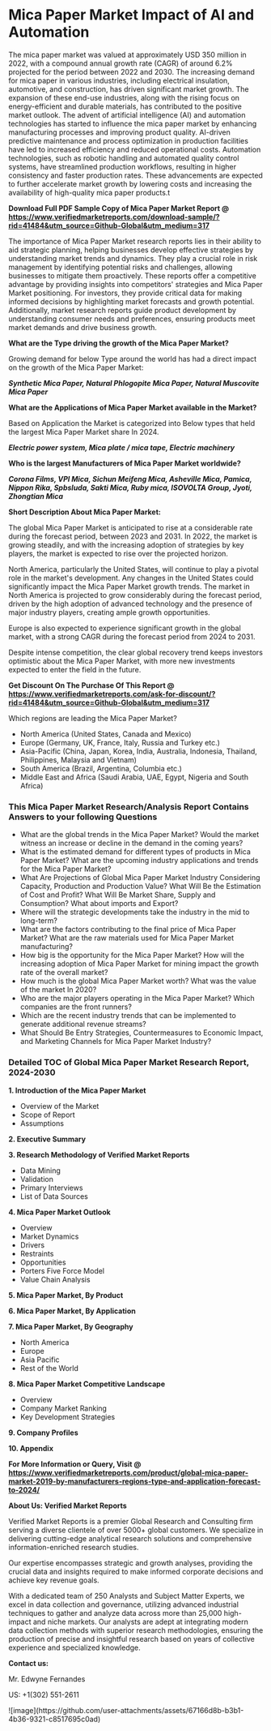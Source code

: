 <h1>Mica Paper Market Impact of AI and Automation</h1>The mica paper market was valued at approximately USD 350 million in 2022, with a compound annual growth rate (CAGR) of around 6.2% projected for the period between 2022 and 2030. The increasing demand for mica paper in various industries, including electrical insulation, automotive, and construction, has driven significant market growth. The expansion of these end-use industries, along with the rising focus on energy-efficient and durable materials, has contributed to the positive market outlook. The advent of artificial intelligence (AI) and automation technologies has started to influence the mica paper market by enhancing manufacturing processes and improving product quality. AI-driven predictive maintenance and process optimization in production facilities have led to increased efficiency and reduced operational costs. Automation technologies, such as robotic handling and automated quality control systems, have streamlined production workflows, resulting in higher consistency and faster production rates. These advancements are expected to further accelerate market growth by lowering costs and increasing the availability of high-quality mica paper products.t</p><p id="" class=""><strong>Download Full PDF Sample Copy of Mica Paper Market Report @ <a href="https://www.verifiedmarketreports.com/download-sample/?rid=41484&utm_source=Github-Global&utm_medium=317" target="_blank">https://www.verifiedmarketreports.com/download-sample/?rid=41484&utm_source=Github-Global&utm_medium=317</a></strong></p><p>The importance of&nbsp;Mica Paper Market research reports lies in their ability to aid strategic planning, helping businesses develop effective strategies by understanding market trends and dynamics. They play a crucial role in risk management by identifying potential risks and challenges, allowing businesses to mitigate them proactively. These reports offer a competitive advantage by providing insights into competitors' strategies and Mica Paper Market positioning. For investors, they provide critical data for making informed decisions by highlighting market forecasts and growth potential. Additionally, market research reports guide product development by understanding consumer needs and preferences, ensuring products meet market demands and drive business growth.</p><p><strong>What are the&nbsp;Type driving the growth of the Mica Paper Market?</strong></p><p id="" class="">Growing demand for below Type around the world has had a direct impact on the growth of the Mica Paper Market:</p><em><strong>Synthetic Mica Paper, Natural Phlogopite Mica Paper, Natural Muscovite Mica Paper</strong></em></p><strong>What are the&nbsp;Applications&nbsp;of Mica Paper Market available in the Market?</strong></p><p id="" class="">Based on Application the Market is categorized into Below types that held the largest Mica Paper Market share In 2024.</p><em><strong>Electric power system, Mica plate / mica tape, Electric machinery</strong></em></p><strong>Who is the largest Manufacturers of Mica Paper Market worldwide?</strong></p><p><em><strong>Corona Films, VPI Mica, Sichun Meifeng Mica, Asheville Mica, Pamica, Nippon Rika, Spbsluda, Sakti Mica, Ruby mica, ISOVOLTA Group, Jyoti, Zhongtian Mica</strong></em></p><p id="" class=""><strong>Short Description About Mica Paper Market:</strong></p><p>The global Mica Paper Market is anticipated to rise at a considerable rate during the forecast period, between 2023 and 2031. In 2022, the market is growing steadily, and with the increasing adoption of strategies by key players, the market is expected to rise over the projected horizon.</p><p>North America, particularly the United States, will continue to play a pivotal role in the market's development. Any changes in the United States could significantly impact the Mica Paper Market growth trends. The market in North America is projected to grow considerably during the forecast period, driven by the high adoption of advanced technology and the presence of major industry players, creating ample growth opportunities.</p><p>Europe is also expected to experience significant growth in the global market, with a strong CAGR during the forecast period from 2024 to 2031.</p><p>Despite intense competition, the clear global recovery trend keeps investors optimistic about the Mica Paper Market, with more new investments expected to enter the field in the future.</p><p id="" class=""><strong>Get Discount On The Purchase Of This Report @ <a href="https://www.verifiedmarketreports.com/ask-for-discount/?rid=41484&utm_source=Github-Global&utm_medium=317" target="_blank">https://www.verifiedmarketreports.com/ask-for-discount/?rid=41484&utm_source=Github-Global&utm_medium=317</a></strong></p>Which regions are leading the Mica Paper Market?</p><ul><li>North America (United States, Canada and Mexico)</li><li>Europe (Germany, UK, France, Italy, Russia and Turkey etc.)</li><li>Asia-Pacific (China, Japan, Korea, India, Australia, Indonesia, Thailand, Philippines, Malaysia and Vietnam)</li><li>South America (Brazil, Argentina, Columbia etc.)</li><li>Middle East and Africa (Saudi Arabia, UAE, Egypt, Nigeria and South Africa)</li></ul><h3 id="" class="">This Mica Paper Market Research/Analysis Report Contains Answers to your following Questions</h3><ul><li>What are the global trends in the Mica Paper Market? Would the market witness an increase or decline in the demand in the coming years?</li><li>What is the estimated demand for different types of products in Mica Paper Market? What are the upcoming industry applications and trends for the Mica Paper Market?</li><li>What Are Projections of Global Mica Paper Market Industry Considering Capacity, Production and Production Value? What Will Be the Estimation of Cost and Profit? What Will Be Market Share, Supply and Consumption? What about imports and Export?</li><li>Where will the strategic developments take the industry in the mid to long-term?</li><li>What are the factors contributing to the final price of Mica Paper Market? What are the raw materials used for Mica Paper Market manufacturing?</li><li>How big is the opportunity for the Mica Paper Market? How will the increasing adoption of Mica Paper Market for mining impact the growth rate of the overall market?</li><li>How much is the global Mica Paper Market worth? What was the value of the market In 2020?</li><li>Who are the major players operating in the Mica Paper Market? Which companies are the front runners?</li><li>Which are the recent industry trends that can be implemented to generate additional revenue streams?</li><li>What Should Be Entry Strategies, Countermeasures to Economic Impact, and Marketing Channels for Mica Paper Market Industry?</li></ul><h3 id="" class="">Detailed TOC of Global Mica Paper Market Research Report, 2024-2030</h3><p id="" class=""><strong>1. Introduction of the Mica Paper Market</strong></p><ul><li>Overview of the Market</li><li>Scope of Report</li><li>Assumptions</li></ul><p id="" class=""><strong>2. Executive Summary</strong></p><p id="" class=""><strong>3. Research Methodology of Verified Market Reports</strong></p><ul><li>Data Mining</li><li>Validation</li><li>Primary Interviews</li><li>List of Data Sources</li></ul><p id="" class=""><strong>4. Mica Paper Market Outlook</strong></p><ul><li>Overview</li><li>Market Dynamics</li><li>Drivers</li><li>Restraints</li><li>Opportunities</li><li>Porters Five Force Model</li><li>Value Chain Analysis</li></ul><p id="" class=""><strong>5. Mica Paper Market, By Product</strong></p><p id="" class=""><strong>6. Mica Paper Market, By Application</strong></p><p id="" class=""><strong>7. Mica Paper Market, By Geography</strong></p><ul><li>North America</li><li>Europe</li><li>Asia Pacific</li><li>Rest of the World</li></ul><p id="" class=""><strong>8. Mica Paper Market Competitive Landscape</strong></p><ul><li>Overview</li><li>Company Market Ranking</li><li>Key Development Strategies</li></ul><p id="" class=""><strong>9. Company Profiles</strong></p><p id="" class=""><strong>10. Appendix</strong></p><p id="" class=""><strong>For More Information or Query, Visit @ <a href="https://www.verifiedmarketreports.com/product/global-mica-paper-market-2019-by-manufacturers-regions-type-and-application-forecast-to-2024/" target="_blank">https://www.verifiedmarketreports.com/product/global-mica-paper-market-2019-by-manufacturers-regions-type-and-application-forecast-to-2024/</a></strong></p><p id="" class=""><strong>About Us: Verified Market Reports</strong></p><p id="" class="">Verified Market Reports is a premier Global Research and Consulting firm serving a diverse clientele of over 5000+ global customers. We specialize in delivering cutting-edge analytical research solutions and comprehensive information-enriched research studies.</p><p id="" class="">Our expertise encompasses strategic and growth analyses, providing the crucial data and insights required to make informed corporate decisions and achieve key revenue goals.</p><p id="" class="">With a dedicated team of 250 Analysts and Subject Matter Experts, we excel in data collection and governance, utilizing advanced industrial techniques to gather and analyze data across more than 25,000 high-impact and niche markets. Our analysts are adept at integrating modern data collection methods with superior research methodologies, ensuring the production of precise and insightful research based on years of collective experience and specialized knowledge.</p><p id="" class=""><strong>Contact us:</strong></p><p id="" class="">Mr. Edwyne Fernandes</p><p id="" class="">US: +1(302) 551-2611</p>
![image](https://github.com/user-attachments/assets/67166d8b-b3b1-4b36-9321-c8517695c0ad)

